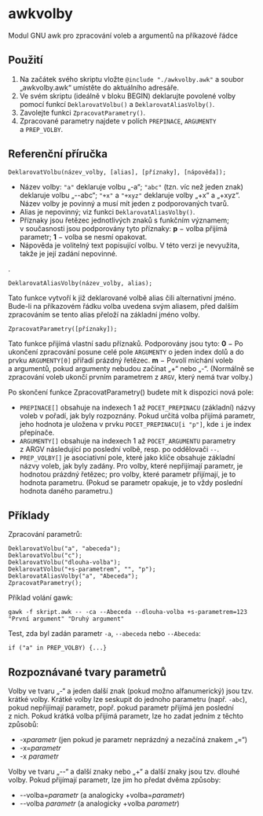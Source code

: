 # awkvolby

Modul GNU awk pro zpracování voleb a argumentů na příkazové řádce

## Použití

1. Na začátek svého skriptu vložte `@include "./awkvolby.awk"` a soubor „awkvolby.awk“ umístěte do aktuálního adresáře.
2. Ve svém skriptu (ideálně v bloku BEGIN) deklarujte povolené volby pomocí funkcí `DeklarovatVolbu()` a `DeklarovatAliasVolby()`.
3. Zavolejte funkci `ZpracovatParametry()`.
4. Zpracované parametry najdete v polích `PREPINACE`, `ARGUMENTY` a `PREP_VOLBY`.

## Referenční příručka

    DeklarovatVolbu(název_volby, [alias], [příznaky], [nápověda]);

* Název volby: `"a"` deklaruje volbu „-a“; `"abc"` (tzn. víc než jeden znak) deklaruje volbu „--abc“; `"+x"` a `"+xyz"` deklaruje volby „+x“ a „+xyz“. Název volby je povinný a musí mít jeden z podporovaných tvarů.
* Alias je nepovinný; viz funkci `DeklarovatAliasVolby()`.
* Příznaky jsou řetězec jednotlivých znaků s funkčním významem; v současnosti jsou podporovány tyto příznaky: **p** − volba přijímá parametr; **1** − volba se nesmí opakovat.
* Nápověda je volitelný text popisující volbu. V této verzi je nevyužita, takže je její zadání nepovinné.

.

    DeklarovatAliasVolby(název_volby, alias);

Tato funkce vytvoří k již deklarované volbě alias čili alternativní jméno. Bude-li na příkazovém řádku volba uvedena svým aliasem, před dalším zpracováním se tento alias přeloží na základní jméno volby.

    ZpracovatParametry([příznaky]);

Tato funkce přijímá vlastní sadu příznaků. Podporovány jsou tyto: **0** − Po ukončení zpracování posune celé pole `ARGUMENTY` o jeden index dolů a do prvku `ARGUMENTY[0]` přiřadí prázdný řetězec. **m** − Povolí míchání voleb a argumentů, pokud argumenty nebudou začínat „+“ nebo „-“. (Normálně se zpracování voleb ukončí prvním parametrem z `ARGV`, který nemá tvar volby.)

Po skončení funkce ZpracovatParametry() budete mít k dispozici nová pole:

* `PREPINACE[]` obsahuje na indexech 1 až `POCET_PREPINACU` (základní) názvy voleb v pořadí, jak byly rozpoznány. Pokud určitá volba přijímá parametr, jeho hodnota je uložena v prvku `POCET_PREPINACU[i "p"]`, kde `i` je index přepínače.
* `ARGUMENTY[]` obsahuje na indexech 1 až `POCET_ARGUMENTU` parametry z ARGV následující po poslední volbě, resp. po oddělovači `--`.
* `PREP_VOLBY[]` je asociativní pole, které jako klíče obsahuje základní názvy voleb, jak byly zadány. Pro volby, které nepřijímají parametr, je hodnotou prázdný řetězec; pro volby, které parametr přijímají, je to hodnota parametru. (Pokud se parametr opakuje, je to vždy poslední hodnota daného parametru.)

## Příklady

Zpracování parametrů:

    DeklarovatVolbu("a", "abeceda");
    DeklarovatVolbu("c");
    DeklarovatVolbu("dlouha-volba");
    DeklarovatVolbu("+s-parametrem", "", "p");
    DeklarovatAliasVolby("a", "Abeceda");
    ZpracovatParametry();

Příklad volání gawk:

    gawk -f skript.awk -- -ca --Abeceda --dlouha-volba +s-parametrem=123 "První argument" "Druhý argument"

Test, zda byl zadán parametr `-a`, `--abeceda` nebo `--Abeceda`:

    if ("a" in PREP_VOLBY) {...}

## Rozpoznávané tvary parametrů

Volby ve tvaru „-“ a jeden další znak (pokud možno alfanumerický) jsou tzv. krátké volby. Krátké volby lze seskupit do jednoho parametru (např. `-abc`), pokud nepřijímají parametr, popř. pokud parametr přijímá jen poslední z nich. Pokud krátká volba přijímá parametr, lze ho zadat jedním z těchto způsobů:

* -x*parametr* (jen pokud je parametr neprázdný a nezačíná znakem „=“)
* -x=*parametr*
* -x *parametr*

Volby ve tvaru „--“ a další znaky nebo „+“ a další znaky jsou tzv. dlouhé volby. Pokud přijímají parametr, lze jim ho předat dvěma způsoby:

* --volba=*parametr* (a analogicky +volba=*parametr*)
* --volba *parametr* (a analogicky +volba *parametr*)
